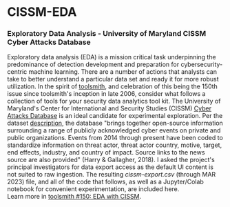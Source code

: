 # CISSM-EDA
### Exploratory Data Analysis - University of Maryland CISSM Cyber Attacks Database  
Exploratory data analysis (EDA) is a mission critical task underpinning the predominance of detection development and preparation for cybersecurity-centric machine learning. There are a number of actions that analysts can take to better understand a particular data set and ready it for more robust utilization. In the spirit of [toolsmith](https://holisticinfosec.io/page/toolsmith/), and celebration of this being the 150th issue since toolsmith's inception in late 2006, consider what follows a collection of tools for your security data analytics tool kit. 
The University of Maryland's Center for International and Security Studies (CISSM) [Cyber Attacks Database](https://cissm.liquifiedapps.com/) is an ideal candidate for experimental exploration. Per the dataset [description](https://cissm.liquifiedapps.com/#about), the database "brings together open-source information surrounding a range of publicly acknowledged cyber events on private and public organizations. Events from 2014 through present have been coded to standardize information on threat actor, threat actor country, motive, target, end effects, industry, and country of impact. Source links to the news source are also provided" (Harry & Gallagher, 2018). I asked the project's principal investigators for data export access as the default UI content is not suited to raw ingestion. The resulting *cissm-export.csv* (through MAR 2023) file, and all of the code that follows, as well as a Jupyter/Colab notebook for convenient experimentation, are included here.  
Learn more in [toolsmith #150: EDA with CISSM](https://holisticinfosec.io/post/eda-cissm-cad/).
